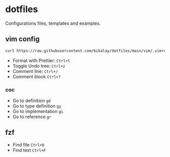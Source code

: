 # dotfiles
Configurations files, templates and examples.

## vim config 
```bash
curl https://raw.githubusercontent.com/bikalay/dotfiles/main/vim/.vimrc --output ~/.vimrc
```

- Format with Prettier: ```Ctrl+l```
- Toggle Undo tree: ```Ctrl+z```
- Comment line: ```Ctrl+/```
- Comment block ```Ctrl+?```
### coc
- Go to definition ```gd```
- Go to type definition ```gy``` 
- Go to implementation ```gi```
- Go to reference ```gr```

## fzf
- Find file ```Ctrl+O```
- Find text ```Ctrl+F```

